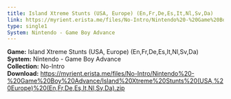 ```yaml
---
title: Island Xtreme Stunts (USA, Europe) (En,Fr,De,Es,It,Nl,Sv,Da)
link: https://myrient.erista.me/files/No-Intro/Nintendo%20-%20Game%20Boy%20Advance/Island%20Xtreme%20Stunts%20(USA,%20Europe)%20(En,Fr,De,Es,It,Nl,Sv,Da).zip
type: single1
System: Nintendo - Game Boy Advance
---
```

<b>Game:</b> Island Xtreme Stunts (USA, Europe) (En,Fr,De,Es,It,Nl,Sv,Da)<br>
<b>System:</b> Nintendo - Game Boy Advance<br>
<b>Collection:</b> No-Intro<br>
<b>Download:</b> https://myrient.erista.me/files/No-Intro/Nintendo%20-%20Game%20Boy%20Advance/Island%20Xtreme%20Stunts%20(USA,%20Europe)%20(En,Fr,De,Es,It,Nl,Sv,Da).zip